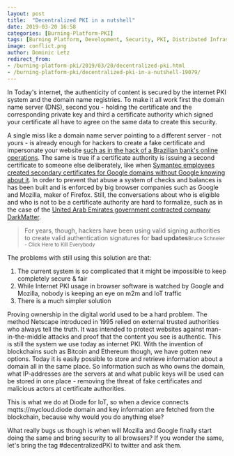 ```yaml
---
layout: post
title:  "Decentralized PKI in a nutshell"
date: 2019-03-20 16:58
categories: [Burning-Platform-PKI]
tags: [Burning Platform, Development, Security, PKI, Distributed Infrastructure]
image: conflict.png
author: Dominic Letz
redirect_from:
- /burning-platform-pki/2019/03/20/decentralized-pki.html
- /burning-platform-pki/decentralized-pki-in-a-nutshell-19079/
---
```


In Today's internet, the authenticity of content is secured by the internet PKI system and the domain name registries. To make it all work first the domain name server (DNS), second you - holding the certificate and the corresponding private key and third a certificate authority which signed your certificate all have to agree on the same data to create this security.

A single miss like a domain name server pointing to a different server - not yours - is already enough for hackers to create a fake certificate and impersonate your website [such as in the hack of a Brazilian bank's online operations](https://www.wired.com/2017/04/hackers-hijacked-banks-entire-online-operation/). The same is true if a certificate authority is issuing a second certificate to someone else deliberately, like when [Symantec employees created secondary certificates for Google domains without Google knowing about it](https://news.softpedia.com/news/three-symantec-employees-fired-for-issuing-fake-google-com-ssl-certificates-492190.shtml). In order to prevent that abuse a system of checks and balances is has been built and is enforced by big browser companies such as Google and Mozilla, maker of Firefox. Still, the conversations about who is eligible and who is not to be a certificate authority are hard to formalize, such as in the case of the [United Arab Emirates government contracted company DarkMatter](/burning-platform-pki/2019/01/27/darkmatter.html).

> For years, though, hackers have been using valid signing authorities to create valid authentication signatures for <strong>bad updates</strong><small>Bruce Schneier - Click Here to Kill Everybody</small>

The problems with still using this solution are that:

1. The current system is so complicated that it might be impossible to keep completely secure & fair
2. While Internet PKI usage in browser software is watched by Google and Mozilla, nobody is keeping an eye on m2m and IoT traffic
3. There is a much simpler solution

Proving ownership in the digital world used to be a hard problem. The method Netscape introduced in 1995 relied on external trusted authorities who always tell the truth. It was intended to protect websites against man-in-the-middle attacks and proof that the content you see is authentic. This is still the system we use today as internet PKI. With the invention of blockchains such as Bitcoin and Ethereum though, we have gotten new options. Today it is easily possible to store and retrieve information about a domain all in the same place. So information such as who owns the domain, what IP-addresses are the servers at and what public keys will be used can be stored in one place - removing the threat of fake certificates and malicious actors at certificate authorities.

This is what we do at Diode for IoT, so when a device connects mqtts://mycloud.diode domain and key information are fetched from the blockchain, because why would you do anything else?

What really bugs us though is when will Mozilla and Google finally start doing the same and bring security to all browsers? If you wonder the same, let's bring the tag #decentralizedPKI to twitter and ask them.